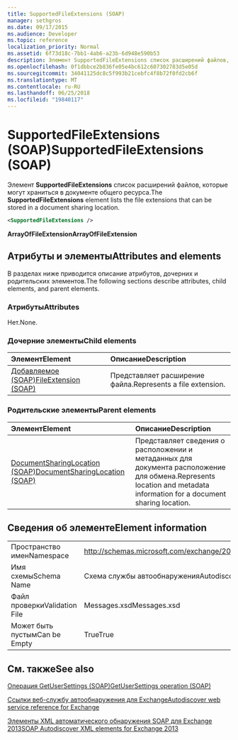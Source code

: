 ```yaml
---
title: SupportedFileExtensions (SOAP)
manager: sethgros
ms.date: 09/17/2015
ms.audience: Developer
ms.topic: reference
localization_priority: Normal
ms.assetid: 6f73d18c-7bb1-4ab6-a23b-6d948e590b53
description: Элемент SupportedFileExtensions список расширений файлов, которые могут храниться в документе общего ресурса.
ms.openlocfilehash: 0f1dbbce2b836fe05e4bc612c607302783d5e05d
ms.sourcegitcommit: 34041125dc8c5f993b21cebfc4f8b72f0fd2cb6f
ms.translationtype: MT
ms.contentlocale: ru-RU
ms.lasthandoff: 06/25/2018
ms.locfileid: "19840117"
---
```

# <a name="supportedfileextensions-soap"></a><span data-ttu-id="3a60f-103">SupportedFileExtensions (SOAP)</span><span class="sxs-lookup"><span data-stu-id="3a60f-103">SupportedFileExtensions (SOAP)</span></span>

<span data-ttu-id="3a60f-104">Элемент **SupportedFileExtensions** список расширений файлов, которые могут храниться в документе общего ресурса.</span><span class="sxs-lookup"><span data-stu-id="3a60f-104">The **SupportedFileExtensions** element lists the file extensions that can be stored in a document sharing location.</span></span> 
  
```XML
<SupportedFileExtensions /> 
```

 <span data-ttu-id="3a60f-105">**ArrayOfFileExtension**</span><span class="sxs-lookup"><span data-stu-id="3a60f-105">**ArrayOfFileExtension**</span></span>
## <a name="attributes-and-elements"></a><span data-ttu-id="3a60f-106">Атрибуты и элементы</span><span class="sxs-lookup"><span data-stu-id="3a60f-106">Attributes and elements</span></span>

<span data-ttu-id="3a60f-107">В разделах ниже приводится описание атрибутов, дочерних и родительских элементов.</span><span class="sxs-lookup"><span data-stu-id="3a60f-107">The following sections describe attributes, child elements, and parent elements.</span></span>
  
### <a name="attributes"></a><span data-ttu-id="3a60f-108">Атрибуты</span><span class="sxs-lookup"><span data-stu-id="3a60f-108">Attributes</span></span>

<span data-ttu-id="3a60f-109">Нет.</span><span class="sxs-lookup"><span data-stu-id="3a60f-109">None.</span></span>
  
### <a name="child-elements"></a><span data-ttu-id="3a60f-110">Дочерние элементы</span><span class="sxs-lookup"><span data-stu-id="3a60f-110">Child elements</span></span>

|<span data-ttu-id="3a60f-111">**Элемент**</span><span class="sxs-lookup"><span data-stu-id="3a60f-111">**Element**</span></span>|<span data-ttu-id="3a60f-112">**Описание**</span><span class="sxs-lookup"><span data-stu-id="3a60f-112">**Description**</span></span>|
|:-----|:-----|
|[<span data-ttu-id="3a60f-113">Добавляемое (SOAP)</span><span class="sxs-lookup"><span data-stu-id="3a60f-113">FileExtension (SOAP)</span></span>](fileextension-soap.md) <br/> |<span data-ttu-id="3a60f-114">Представляет расширение файла.</span><span class="sxs-lookup"><span data-stu-id="3a60f-114">Represents a file extension.</span></span>  <br/> |
   
### <a name="parent-elements"></a><span data-ttu-id="3a60f-115">Родительские элементы</span><span class="sxs-lookup"><span data-stu-id="3a60f-115">Parent elements</span></span>

|<span data-ttu-id="3a60f-116">**Элемент**</span><span class="sxs-lookup"><span data-stu-id="3a60f-116">**Element**</span></span>|<span data-ttu-id="3a60f-117">**Описание**</span><span class="sxs-lookup"><span data-stu-id="3a60f-117">**Description**</span></span>|
|:-----|:-----|
|[<span data-ttu-id="3a60f-118">DocumentSharingLocation (SOAP)</span><span class="sxs-lookup"><span data-stu-id="3a60f-118">DocumentSharingLocation (SOAP)</span></span>](documentsharinglocation-soap.md) <br/> |<span data-ttu-id="3a60f-119">Представляет сведения о расположении и метаданных для документа расположение для обмена.</span><span class="sxs-lookup"><span data-stu-id="3a60f-119">Represents location and metadata information for a document sharing location.</span></span>  <br/> |
   
## <a name="element-information"></a><span data-ttu-id="3a60f-120">Сведения об элементе</span><span class="sxs-lookup"><span data-stu-id="3a60f-120">Element information</span></span>

|||
|:-----|:-----|
|<span data-ttu-id="3a60f-121">Пространство имен</span><span class="sxs-lookup"><span data-stu-id="3a60f-121">Namespace</span></span>  <br/> |http://schemas.microsoft.com/exchange/2010/Autodiscover  <br/> |
|<span data-ttu-id="3a60f-122">Имя схемы</span><span class="sxs-lookup"><span data-stu-id="3a60f-122">Schema Name</span></span>  <br/> |<span data-ttu-id="3a60f-123">Схема службы автообнаружения</span><span class="sxs-lookup"><span data-stu-id="3a60f-123">Autodiscover schema</span></span>  <br/> |
|<span data-ttu-id="3a60f-124">Файл проверки</span><span class="sxs-lookup"><span data-stu-id="3a60f-124">Validation File</span></span>  <br/> |<span data-ttu-id="3a60f-125">Messages.xsd</span><span class="sxs-lookup"><span data-stu-id="3a60f-125">Messages.xsd</span></span>  <br/> |
|<span data-ttu-id="3a60f-126">Может быть пустым</span><span class="sxs-lookup"><span data-stu-id="3a60f-126">Can be Empty</span></span>  <br/> |<span data-ttu-id="3a60f-127">True</span><span class="sxs-lookup"><span data-stu-id="3a60f-127">True</span></span>  <br/> |
   
## <a name="see-also"></a><span data-ttu-id="3a60f-128">См. также</span><span class="sxs-lookup"><span data-stu-id="3a60f-128">See also</span></span>



[<span data-ttu-id="3a60f-129">Операция GetUserSettings (SOAP)</span><span class="sxs-lookup"><span data-stu-id="3a60f-129">GetUserSettings operation (SOAP)</span></span>](getusersettings-operation-soap.md)


[<span data-ttu-id="3a60f-130">Ссылки веб-службу автообнаружения для Exchange</span><span class="sxs-lookup"><span data-stu-id="3a60f-130">Autodiscover web service reference for Exchange</span></span>](autodiscover-web-service-reference-for-exchange.md)
  
[<span data-ttu-id="3a60f-131">Элементы XML автоматического обнаружения SOAP для Exchange 2013</span><span class="sxs-lookup"><span data-stu-id="3a60f-131">SOAP Autodiscover XML elements for Exchange 2013</span></span>](soap-autodiscover-xml-elements-for-exchange-2013.md)

